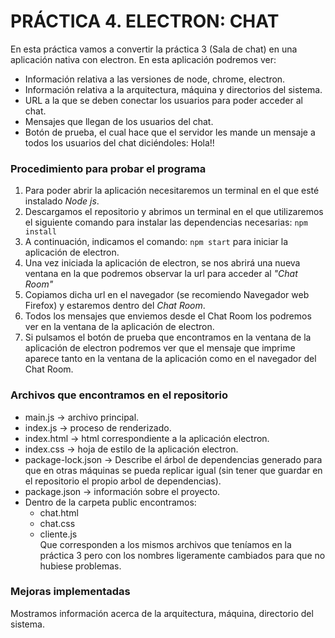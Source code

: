 # PRÁCTICA 4. ELECTRON: CHAT

En esta práctica vamos a convertir la práctica 3 (Sala de chat) en una aplicación nativa con electron. 
En esta aplicación podremos ver:
* Información relativa a las versiones de node, chrome, electron.
* Información relativa a la arquitectura, máquina y directorios del sistema.
* URL a la que se deben conectar los usuarios para poder acceder al chat.
* Mensajes que llegan de los usuarios del chat.
* Botón de prueba, el cual hace que el servidor les mande un mensaje a todos los usuarios del chat diciéndoles: Hola!!

### Procedimiento para probar el programa
1. Para poder abrir la aplicación necesitaremos un terminal en el que esté instalado _Node js_.
2. Descargamos el repositorio y abrimos un terminal en el que utilizaremos el siguiente comando para instalar las dependencias necesarias: `npm install`
3. A continuación, indicamos el comando: `npm start` para iniciar la aplicación de electron. 
4. Una vez iniciada la aplicación de electron, se nos abrirá una nueva ventana en la que podremos observar la url para acceder al _"Chat Room"_
5. Copiamos dicha url en el navegador (se recomiendo Navegador web Firefox) y estaremos dentro del _Chat Room_.
6. Todos los mensajes que enviemos desde el Chat Room los podremos ver en la ventana de la aplicación de electron.
7. Si pulsamos el botón de prueba que encontramos en la ventana de la aplicación de electron podremos ver que el mensaje que imprime aparece tanto en la ventana de la aplicación como en el navegador del Chat Room. 

### Archivos que encontramos en el repositorio
* main.js -> archivo principal.
* index.js -> proceso de renderizado.
* index.html -> html correspondiente a la aplicación electron.
* index.css -> hoja de estilo de la aplicación electron.
* package-lock.json -> Describe el árbol de dependencias generado para que en otras máquinas se pueda replicar igual (sin tener que guardar en el repositorio el propio arbol de dependencias).
* package.json -> información sobre el proyecto.
* Dentro de la carpeta public encontramos:  
  * chat.html  
  * chat.css  
  * cliente.js  
  Que corresponden a los mismos archivos que teníamos en la práctica 3 pero con los nombres ligeramente cambiados para que no hubiese problemas. 

### Mejoras implementadas
Mostramos información acerca de la arquitectura, máquina, directorio del sistema. 


